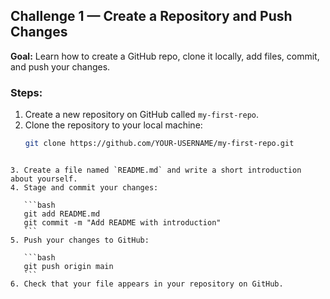 ## Challenge 1 — Create a Repository and Push Changes

**Goal:** Learn how to create a GitHub repo, clone it locally, add files, commit, and push your changes.

### Steps:
1. Create a new repository on GitHub called `my-first-repo`.
2. Clone the repository to your local machine:
   ```bash
   git clone https://github.com/YOUR-USERNAME/my-first-repo.git
````

3. Create a file named `README.md` and write a short introduction about yourself.
4. Stage and commit your changes:

   ```bash
   git add README.md
   git commit -m "Add README with introduction"
   ```
5. Push your changes to GitHub:

   ```bash
   git push origin main
   ```
6. Check that your file appears in your repository on GitHub.
